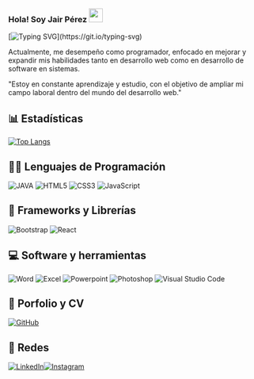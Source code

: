 ### Hola! Soy Jair Pérez <img src="https://media.giphy.com/media/hvRJCLFzcasrR4ia7z/giphy.gif" width="28">

[![Typing SVG](https://readme-typing-svg.demolab.com?font=Roboto+Mono&pause=1000&color=ff1717&center=verdadero&vCenter=verdadero&width=500&lines=En+la+ruta+de+ser+un+desarrollador+web.)](https://git.io/typing-svg)

Actualmente, me desempeño como programador, enfocado en mejorar y expandir mis habilidades tanto en desarrollo web como en desarrollo de software en sistemas. 

"Estoy en constante aprendizaje y estudio, con el objetivo de ampliar mi campo laboral dentro del mundo del desarrollo web."


## 📊 Estadísticas

<!-- https://github.com/anuraghazra/github-readme-stats -->

<!-- [![Anurag's GitHub stats](https://github-readme-stats.vercel.app/api?username=lloykaperez&theme=tokyonight)](https://github.com/anuraghazra/github-readme-stats) -->

[![Top Langs](https://github-readme-stats.vercel.app/api/top-langs/?username=j4ir192000&layout=compact&theme=tokyonight)](https://github.com/anuraghazra/github-readme-stats)


<!-- https://github.com/Ileriayo/markdown-badges -->

## 👩‍💻 Lenguajes de Programación

<p>
<img alt="JAVA" src="https://img.shields.io/badge/java-%23ED8B00.svg?style=for-the-badge&logo=openjdk&logoColor=white"></a>
<img alt="HTML5" src="https://img.shields.io/badge/html5-%23E34F26.svg?style=for-the-badge&logo=html5&logoColor=white"></a>
<img alt="CSS3" src="https://img.shields.io/badge/css3-%231572B6.svg?style=for-the-badge&logo=css3&logoColor=white"></a>
<img alt="JavaScript" src="https://img.shields.io/badge/javascript-%23323330.svg?style=for-the-badge&logo=javascript&logoColor=%23F7DF1E"></a>
</p>

## 🧰 Frameworks y Librerías

<p>
<img alt="Bootstrap" src="https://img.shields.io/badge/bootstrap-%23563D7C.svg?style=for-the-badge&logo=bootstrap&logoColor=white"></a>
<img alt="React" src="https://img.shields.io/badge/react-%2320232a.svg?style=for-the-badge&logo=react&logoColor=%2361DAFB"></a> 
</p>

## 💻 Software y herramientas

<p>
<img alt="Word" src="https://img.shields.io/badge/Microsoft_Word-2B579A?style=for-the-badge&logo=microsoft-word&logoColor=white"></a>
<img alt="Excel" src="https://img.shields.io/badge/Microsoft_Excel-217346?style=for-the-badge&logo=microsoft-excel&logoColor=white"></a>
<img alt="Powerpoint" src="https://img.shields.io/badge/Microsoft_Office-D83B01?style=for-the-badge&logo=microsoft-office&logoColor=white"></a>
<img alt="Photoshop" src="https://img.shields.io/badge/adobe%20photoshop-%2331A8FF.svg?style=for-the-badge&logo=adobe%20photoshop&logoColor=white"></a>
<img alt="Visual Studio Code" src="https://img.shields.io/badge/Visual%20Studio%20Code-0078d7.svg?style=for-the-badge&logo=visual-studio-code&logoColor=white"></a>   
</p>

## 💼 Porfolio y CV

<p>
<a href=""><img alt="GitHub" src="https://img.shields.io/badge/github-%23121011.svg?style=for-the-badge&logo=github&logoColor=white"></a></a>
</p>

## 💬 Redes

<p>
<a href="https://www.linkedin.com/in/oscar-jair-perez-lopez-348944215/"><img alt="LinkedIn" src="https://img.shields.io/badge/linkedin-%230077B5.svg?style=for-the-badge&logo=linkedin&logoColor=white"><a href="https://www.instagram.com/jair192000/"><img alt="Instagram" src="https://img.shields.io/badge/Instagram-%23E4405F.svg?style=for-the-badge&logo=Instagram&logoColor=white"></a>
</p>

<!--
**J4IR192000/J4IR192000** is a ✨ _special_ ✨ repository because its `README.md` (this file) appears on your GitHub profile.

Here are some ideas to get you started:

- 🔭 I’m currently working on ...
- 🌱 I’m currently learning ...
- 👯 I’m looking to collaborate on ...
- 🤔 I’m looking for help with ...
- 💬 Ask me about ...
- 📫 How to reach me: ...
- 😄 Pronouns: ...
- ⚡ Fun fact: ...
-->
